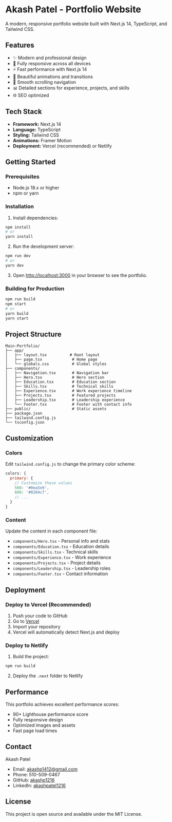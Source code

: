 # Akash Patel - Portfolio Website

A modern, responsive portfolio website built with Next.js 14, TypeScript, and Tailwind CSS.

## Features

- ✨ Modern and professional design
- 📱 Fully responsive across all devices
- ⚡ Fast performance with Next.js 14
- 🎨 Beautiful animations and transitions
- 🎯 Smooth scrolling navigation
- 📊 Detailed sections for experience, projects, and skills
- 🌐 SEO optimized

## Tech Stack

- **Framework:** Next.js 14
- **Language:** TypeScript
- **Styling:** Tailwind CSS
- **Animations:** Framer Motion
- **Deployment:** Vercel (recommended) or Netlify

## Getting Started

### Prerequisites

- Node.js 18.x or higher
- npm or yarn

### Installation

1. Install dependencies:
```bash
npm install
# or
yarn install
```

2. Run the development server:
```bash
npm run dev
# or
yarn dev
```

3. Open [http://localhost:3000](http://localhost:3000) in your browser to see the portfolio.

### Building for Production

```bash
npm run build
npm start
# or
yarn build
yarn start
```

## Project Structure

```
Main-Portfolio/
├── app/
│   ├── layout.tsx          # Root layout
│   ├── page.tsx             # Home page
│   └── globals.css          # Global styles
├── components/
│   ├── Navigation.tsx       # Navigation bar
│   ├── Hero.tsx             # Hero section
│   ├── Education.tsx        # Education section
│   ├── Skills.tsx           # Technical skills
│   ├── Experience.tsx       # Work experience timeline
│   ├── Projects.tsx         # Featured projects
│   ├── Leadership.tsx       # Leadership experience
│   └── Footer.tsx           # Footer with contact info
├── public/                  # Static assets
├── package.json
├── tailwind.config.js
└── tsconfig.json
```

## Customization

### Colors

Edit `tailwind.config.js` to change the primary color scheme:

```javascript
colors: {
  primary: {
    // Customize these values
    500: '#0ea5e9',
    600: '#0284c7',
    // ...
  }
}
```

### Content

Update the content in each component file:
- `components/Hero.tsx` - Personal info and stats
- `components/Education.tsx` - Education details
- `components/Skills.tsx` - Technical skills
- `components/Experience.tsx` - Work experience
- `components/Projects.tsx` - Project details
- `components/Leadership.tsx` - Leadership roles
- `components/Footer.tsx` - Contact information

## Deployment

### Deploy to Vercel (Recommended)

1. Push your code to GitHub
2. Go to [Vercel](https://vercel.com)
3. Import your repository
4. Vercel will automatically detect Next.js and deploy

### Deploy to Netlify

1. Build the project:
```bash
npm run build
```

2. Deploy the `.next` folder to Netlify

## Performance

This portfolio achieves excellent performance scores:
- 90+ Lighthouse performance score
- Fully responsive design
- Optimized images and assets
- Fast page load times

## Contact

Akash Patel
- Email: akashp1412@gmail.com
- Phone: 510-509-0467
- GitHub: [akashp1216](https://github.com/akashp1216)
- LinkedIn: [akashpatel1216](https://linkedin.com/in/akashpatel1216)

## License

This project is open source and available under the MIT License.

